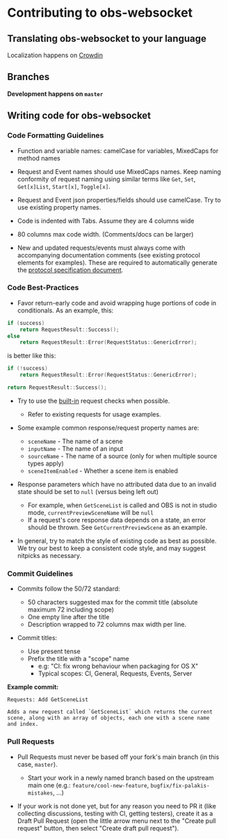 # Contributing to obs-websocket

## Translating obs-websocket to your language

Localization happens on [Crowdin](https://crowdin.com/project/obs-websocket)

## Branches

**Development happens on `master`**

## Writing code for obs-websocket

### Code Formatting Guidelines

* Function and variable names: camelCase for variables, MixedCaps for method names

* Request and Event names should use MixedCaps names. Keep naming conformity of request naming using similar terms like `Get`, `Set`, `Get[x]List`, `Start[x]`, `Toggle[x]`.

* Request and Event json properties/fields should use camelCase. Try to use existing property names.

* Code is indented with Tabs. Assume they are 4 columns wide

* 80 columns max code width. (Comments/docs can be larger)

* New and updated requests/events must always come with accompanying documentation comments (see existing protocol elements for examples).
These are required to automatically generate the [protocol specification document](docs/generated/protocol.md).

### Code Best-Practices

* Favor return-early code and avoid wrapping huge portions of code in conditionals. As an example, this:
```cpp
if (success)
    return RequestResult::Success();
else
    return RequestResult::Error(RequestStatus::GenericError);
```
is better like this:
```cpp
if (!success)
    return RequestResult::Error(RequestStatus::GenericError);

return RequestResult::Success();
```

* Try to use the [built-in](https://github.com/obsproject/obs-websocket/blob/master/src/requesthandler/rpc/Request.h) request checks when possible.
    * Refer to existing requests for usage examples.

* Some example common response/request property names are:
    * `sceneName` - The name of a scene
    * `inputName` - The name of an input
    * `sourceName` - The name of a source (only for when multiple source types apply)
    * `sceneItemEnabled` - Whether a scene item is enabled

* Response parameters which have no attributed data due to an invalid state should be set to `null` (versus being left out)
    * For example, when `GetSceneList` is called and OBS is not in studio mode, `currentPreviewSceneName` will be `null`
    * If a request's core response data depends on a state, an error should be thrown. See `GetCurrentPreviewScene` as an example.

* In general, try to match the style of existing code as best as possible. We try our best to keep a consistent code style, and may suggest nitpicks as necessary.

### Commit Guidelines

* Commits follow the 50/72 standard:
    * 50 characters suggested max for the commit title (absolute maximum 72 including scope)
    * One empty line after the title
    * Description wrapped to 72 columns max width per line.

* Commit titles:
    * Use present tense
    * Prefix the title with a "scope" name
        * e.g: "CI: fix wrong behaviour when packaging for OS X"
        * Typical scopes: CI, General, Requests, Events, Server

**Example commit:**

```
Requests: Add GetSceneList

Adds a new request called `GetSceneList` which returns the current
scene, along with an array of objects, each one with a scene name
and index.
```

### Pull Requests

* Pull Requests must never be based off your fork's main branch (in this case, `master`).
    * Start your work in a newly named branch based on the upstream main one (e.g.: `feature/cool-new-feature`, `bugfix/fix-palakis-mistakes`, ...)

* If your work is not done yet, but for any reason you need to PR it (like collecting discussions, testing with CI, getting testers),
    create it as a Draft Pull Request (open the little arrow menu next to the "Create pull request" button, then select "Create draft pull request").